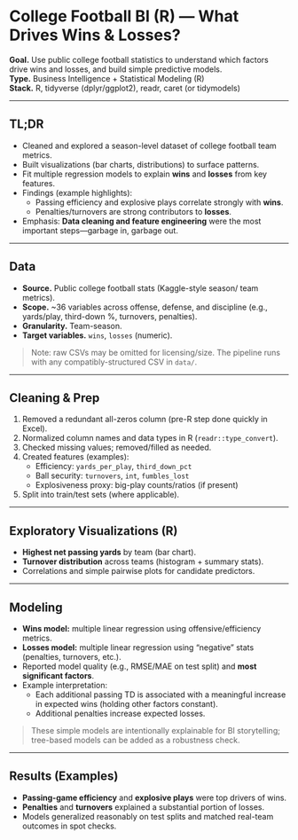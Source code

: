 # College Football BI (R) — What Drives Wins & Losses?

**Goal.** Use public college football statistics to understand which factors drive wins and losses, and build simple predictive models.  
**Type.** Business Intelligence + Statistical Modeling (R)  
**Stack.** R, tidyverse (dplyr/ggplot2), readr, caret (or tidymodels)

---

## TL;DR
- Cleaned and explored a season-level dataset of college football team metrics.
- Built visualizations (bar charts, distributions) to surface patterns.
- Fit multiple regression models to explain **wins** and **losses** from key features.
- Findings (example highlights):
  - Passing efficiency and explosive plays correlate strongly with **wins**.
  - Penalties/turnovers are strong contributors to **losses**.
- Emphasis: **Data cleaning and feature engineering** were the most important steps—garbage in, garbage out.

---

## Data
- **Source.** Public college football stats (Kaggle-style season/ team metrics).
- **Scope.** ~36 variables across offense, defense, and discipline (e.g., yards/play, third-down %, turnovers, penalties).
- **Granularity.** Team-season.
- **Target variables.** `wins`, `losses` (numeric).

> Note: raw CSVs may be omitted for licensing/size. The pipeline runs with any compatibly-structured CSV in `data/`.

---

## Cleaning & Prep
1. Removed a redundant all-zeros column (pre-R step done quickly in Excel).
2. Normalized column names and data types in R (`readr::type_convert`).
3. Checked missing values; removed/filled as needed.
4. Created features (examples):
   - Efficiency: `yards_per_play`, `third_down_pct`
   - Ball security: `turnovers`, `int`, `fumbles_lost`
   - Explosiveness proxy: big-play counts/ratios (if present)
5. Split into train/test sets (where applicable).

---

## Exploratory Visualizations (R)
- **Highest net passing yards** by team (bar chart).
- **Turnover distribution** across teams (histogram + summary stats).
- Correlations and simple pairwise plots for candidate predictors.

---

## Modeling
- **Wins model:** multiple linear regression using offensive/efficiency metrics.
- **Losses model:** multiple linear regression using “negative” stats (penalties, turnovers, etc.).
- Reported model quality (e.g., RMSE/MAE on test split) and **most significant factors**.
- Example interpretation:
  - Each additional passing TD is associated with a meaningful increase in expected wins (holding other factors constant).
  - Additional penalties increase expected losses.

> These simple models are intentionally explainable for BI storytelling; tree-based models can be added as a robustness check.

---

## Results (Examples)
- **Passing-game efficiency** and **explosive plays** were top drivers of wins.
- **Penalties** and **turnovers** explained a substantial portion of losses.
- Models generalized reasonably on test splits and matched real-team outcomes in spot checks.

